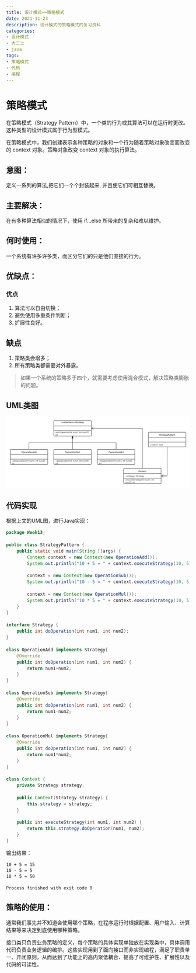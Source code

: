 ```yaml
---
title: 设计模式——策略模式
date: 2021-11-23
description: 设计模式的策略模式的复习资料
categories:
- 设计模式
- 大三上
- java
tags:
- 策略模式
- 代码
- 编程
---
```


# 策略模式

在策略模式（Strategy Pattern）中，一个类的行为或其算法可以在运行时更改。这种类型的设计模式属于行为型模式。

在策略模式中，我们创建表示各种策略的对象和一个行为随着策略对象改变而改变的 context 对象。策略对象改变 context 对象的执行算法。

## 意图：

定义一系列的算法,把它们一个个封装起来, 并且使它们可相互替换。

## 主要解决：

在有多种算法相似的情况下，使用 if...else 所带来的复杂和难以维护。

## 何时使用：

一个系统有许多许多类，而区分它们的只是他们直接的行为。

## 优缺点：

### 优点

1. 算法可以自由切换；
2. 避免使用多重条件判断；
3. 扩展性良好。

## 缺点

1. 策略类会增多；
2. 所有策略类都需要对外暴露。

> 如果一个系统的策略多于四个，就需要考虑使用混合模式，解决策略类膨胀的问题。

## UML类图

![img.png](./img/strategyPattern.png)

## 代码实现

根据上文的UML图，进行Java实现：

```java
package Week13;

public class StrategyPattern {
    public static void main(String []args) {
        Context context = new Context(new OperationAdd());
        System.out.println("10 + 5 = " + context.executeStrategy(10, 5));

        context = new Context(new OperationSub());
        System.out.println("10 - 5 = " + context.executeStrategy(10, 5));

        context = new Context(new OperationMul());
        System.out.println("10 * 5 = " + context.executeStrategy(10, 5));
    }
}

interface Strategy {
    public int doOperation(int num1, int num2);
}

class OperationAdd implements Strategy{
    @Override
    public int doOperation(int num1, int num2) {
        return num1+num2;
    }
}

class OperationSub implements Strategy{
    @Override
    public int doOperation(int num1, int num2) {
        return num1-num2;
    }
}

class OperationMul implements Strategy{
    @Override
    public int doOperation(int num1, int num2) {
        return num1*num2;
    }
}

class Context {
    private Strategy strategy;

    public Context(Strategy strategy) {
        this.strategy = strategy;
    }

    public int executeStrategy(int num1, int num2) {
        return this.strategy.doOperation(num1, num2);
    }
}
```

输出结果：

```shell
10 + 5 = 15
10 - 5 = 5
10 * 5 = 50

Process finished with exit code 0
```

## 策略的使用：

通常我们事先并不知道会使用哪个策略，在程序运行时根据配置、用户输入、计算结果等来决定到底使用哪种策略。

接口类只负责业务策略的定义，每个策略的具体实现单独放在实现类中，具体调用代码负责业务逻辑的编排。这些实现用到了面向接口而非实现编程，满足了职责单一、开闭原则，从而达到了功能上的高内聚低耦合、提高了可维护性、扩展性以及代码的可读性。